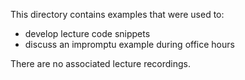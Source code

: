 This directory contains examples that were used to:

  - develop lecture code snippets
  - discuss an impromptu example during office hours

There are no associated lecture recordings.
